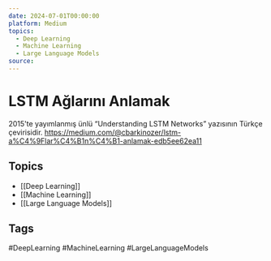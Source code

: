 ```yaml
---
date: 2024-07-01T00:00:00
platform: Medium
topics:
  - Deep Learning
  - Machine Learning
  - Large Language Models
source: 
---
```

# LSTM Ağlarını Anlamak

2015'te yayımlanmış ünlü “Understanding LSTM Networks” yazısının Türkçe çevirisidir. https://medium.com/@cbarkinozer/lstm-a%C4%9Flar%C4%B1n%C4%B1-anlamak-edb5ee62ea11

## Topics
- [[Deep Learning]]
- [[Machine Learning]]
- [[Large Language Models]]

## Tags
#DeepLearning #MachineLearning #LargeLanguageModels
